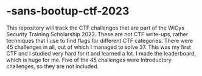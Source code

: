 # -sans-bootup-ctf-2023

This repository will track the CTF challenges that are part of the WiCys Security Training Scholarship 2023. These are not CTF write-ups, rather techniques that I use to find flags for different CTF categories. There were 45 challenges in all, out of which I managed to solve 37. This was my first CTF and I studied very hard for it and learned a lot. I made the leaderboard, which is huge for me.
Five of the 45 challenges were Introductory challenges, so they are not included. 
